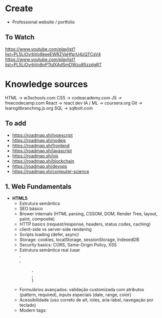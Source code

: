 # Create
- Professional website / portfolio


## To Watch
https://www.youtube.com/playlist?list=PL5LiOvrbVo8keeEWRZVaHfprU4zQTCsV4
https://www.youtube.com/playlist?list=PL5LiOvrbVo8nPTtdXAdSmDWzu85zzdgRT



# Knowledge sources
HTML -> w3schools.com
CSS -> codeacademy.com
JS -> freecodecamp.com
React -> react.dev
IA / ML -> coursera.org
Git -> learngitbranching.js.org
SQL -> sqlbolt.com

## To add
- https://roadmap.sh/typescript
- https://roadmap.sh/nodejs
- https://roadmap.sh/frontend
- https://roadmap.sh/javascript
- https://roadmap.sh/ios
- https://roadmap.sh/blockchain
- https://roadmap.sh/devops
- https://roadmap.sh/computer-science

## 1. Web Fundamentals
- **HTML5**
  - Estrutura semântica
  - SEO básico
  - Brower internals (HTML parsing, CSSOM, DOM, Render Tree, layout, paint, composite)
  - HTTP basics (request/response, headers, status codes, caching)
  - client-side vs server-side rendering
  - Scripts loading (defer, async)
  - Storage: cookies, localStorage, sessionStorage, IndexedDB
  - Security basics: CORS, Same-Origin Policy, XSS
  - Estrutura semântica real (usar <main>, <aside>, <figure>, <article>, <nav>)
  - Formulários avançados: validação customizada com atributos (pattern, required), inputs especiais (date, range, color)
  - Acessibilidade (uso correto de alt, roles, aria-label, navegação por teclado)
  - Modern tags: <template>, <slot>, <dialog>, <canvas>, <svg>
  - SEO básico: meta tags, headings bem estruturados
- **CSS3**
  - SCSS / SASS / LESS
  - Tailwind CSS
  - Box model avançado (shrink/grow no flex, min/max-content, intrinsic sizing)
  - Flexbox e Grid em profundidade (layouts responsivos reais)
  - Position e z-index (stacking context, como o navegador empilha camadas)
  - Transições e animações (@keyframes, easing, performance de animações)
  - Variáveis CSS (--color) + theming (dark/light mode)
  - Pseudo-classes/pseudo-elementos avançados (:nth-of-type, :focus-within, ::before, ::after)
  - Técnicas modernas de responsividade (clamp(), min(), max())
- **JavaScript (Core / Vanilla)**
  - Tipos e escopo
  - Event loop
  - Websockets
  - Server-Sent Events (SSE)
  - Webworkers
  - Event Loop 
    - call stack
    - Web APIs
    - task queue
    - microtasks
  - Arrays
    - ⁠Array Buffer & Typed Arrays
    - ⁠Array Destructuring
    - ⁠Array Methods (map, filter & more)
  - Functions / Methods
    - Arrow Functions vs. Regular Functions
    - ⁠Async / Await
    - ⁠Bitwise Operators
    - ⁠call(), apply(), bind()
    - ⁠Callbacks
  - ⁠Canvas API
  - ⁠Clean Code Practices in JavaScript
  - ⁠Client-Side Routing
  - ⁠Closures
  - ⁠Code Splitting
  - ⁠Cross-Browser Compatibility
  - ⁠Cross-Origin Resource Sharing (CORS)
  - Currying
  - ⁠Custom Events
  - ⁠Debounce vs Throttle
  - ⁠Debouncing and Throttling
  - ⁠Deep vs. Shallow Copy
  - ⁠Design Patterns (Observer, Singleton, Factory, etc.)
  - ⁠Destructuring
  - ⁠Destructuring Assignment
  - ⁠Destructuring Nested Objects/Arrays
  - ⁠DOM Manipulation
  - ⁠Dynamic Imports
  - ⁠Dynamic Typing
  - ⁠Equality Operators (== vs ===)
  - ⁠Error Boundaries (in React.js)
  - ⁠Error Handling (Try/Catch/Throw)
  - ⁠ES6 Features (Arrow Functions, Classes, Modules, Destructuring)
  - ⁠Event Bubbling and Capturing
  - ⁠Event Delegation
  - ⁠Event Handling (addEventListener)
  - ⁠Event Loop
  - ⁠Fetch API
  - ⁠Functions
  - ⁠Generator Functions
  - ⁠Geolocation API
  - ⁠Geolocation vs Location Services
  - ⁠Global and Local Object (window, globalThis)
  - ⁠Hoisting
  - ⁠IIFE (Immediately Invoked Function Expression)
  - ⁠Inheritance (Class-based, Prototype-based)
  - ⁠Intersection Observer API
  - ⁠JavaScript Memory Management (Garbage Collection)
  - ⁠JavaScript vs ECMAScript
  - ⁠JSON (JavaScript Object Notation)
  - ⁠Lazy Loading
  - ⁠Map and Set
  - ⁠Memoization
  - ⁠Methods
  - ⁠Module Pattern
  - ⁠Modules (Import/Export)
  - ⁠MutationObserver
  - ⁠NaN (Not a Number)
  - ⁠Object
  - ⁠Object Literal Shorthand
  - ⁠Object.assign()
  - ⁠Performance Optimization
  - ⁠Polyfills
  - ⁠Promise.all()
  - ⁠Promises
  - ⁠Prototypal Inheritance
  - ⁠RegEx (Regular Expressions)
  - ⁠Scope (Function vs Block Scope)
  - ⁠Service Workers
  - ⁠Set and Map Iteration
  - ⁠Set vs Map
  - ⁠SetTimeout and SetInterval
  - ⁠Shadow DOM
  - ⁠Template Literals
  - ⁠Shadowing
  - ⁠Spread & Rest Operators
  - ⁠Strict Mode
  - ⁠SVG Manipulation
  - ⁠Web Workers & WebSockets
  - ⁠This Keyword
  - ⁠Boolean Values
  - ⁠let, var & const
  - ⁠Type Coercion vs Type Conversion
  - ⁠URL API (URLSearchParams, URL objects)
  - ⁠WeakMap & WeakSet
  - ⁠Web Animations
  - ⁠localStorage & sessionStorage
  - A. Fundamentos do JS
    - Tipos, coercion, == vs ===
    - Scope, closures, hoisting, contexto (this)
    - Prototypes, herança, classes ES6
    - Funções: declarativas, arrow, callbacks
  - B. DOM e Eventos
    - Seleção/manipulação (querySelector, classList, style)
    - Criação dinâmica (createElement, appendChild)
    - Event bubbling, capturing, delegation
    - Custom events (new CustomEvent)
  - C. Async e Browser APIs
    - setTimeout, setInterval, Promise, async/await
    - Fetch API, tratamento de erros (try/catch)
    - Web APIs: Geolocation, Clipboard, IntersectionObserver, MutationObserver
    - WebSockets / EventSource (SSE)
  - D. Patterns
    - Módulos (import/export)
    - Observer Pattern (pub/sub em vanilla)
    - Factory e Singleton com funções/classes
    - Debounce & Throttle
  - 5️⃣ Web Components & Arquitetura sem Framework
    - Custom Elements (customElements.define)
    - Shadow DOM (encapsulamento de estilo e DOM)
    - Slots e <template>
    - Como organizar componentes reutilizáveis
    - State management simples (eventos + pub/sub)
- **TypeScript**
  - Tipagem estática
  - Interfaces e generics
- **Git**
  - Fluxos: monorepo, trunk-based
  - GitHub / GitLab
- **CLI & Shells**
  - Bash / Zsh
  - Scripts básicos
- **Networking**
  - HTTP / HTTPS
  - DNS
  - REST vs RPC
- **Browser**


---

## 2. Frontend Moderno
- **React**
  - Hooks
  - Hydration
  - Context API
  - State management
    - Redux
    - Zustand
    - SSR state management
  - UI libraries: Material UI
  - Storybook & Design Systems
  - Testing
    - Jest
    - React Testing Library (RTL)
    - Cypress
  - Other
    - ESLint
    - Preetier
  - Advanced react patterns
  - Performance
    - Optimization
    - Monitoring
  - 

- **React Native**
- **Vue (overview)**
- **Rendering Models**
  - CSR / SSR / SSG / Dynamic
  - Next.js
  - Gatsby
- **ThreeJs**
- **Build Tools**
  - Webpack
  - Babel
  - Vite
- **Web3**

---

## 3. Backend
- **Node.js**
  - Package managers: NPM, Yarn, PNPM
  - Express.js (fundamentos)
  - Nest.js
- **APIs**
  - REST APIs
  - GraphQL
  - Autenticação & Autorização
    - JWT
    - OAuth2
- **Banco de Dados**
  - SQL (conceitos e queries)
  - Relational DBs (PostgreSQL, MySQL)
  - NoSQL (MongoDB, conceitos de Document Store)

---

## 4. DevOps & Infra
- **CI / CD**
  - GitHub Actions
  - Jenkins
  - Git Hooks
  - NGINX
- **Containers**
  - Docker (build, volumes, networking)
  - Kubernetes
- **Cloud (overview)**
  - AWS/GCP/Azure (EC2, S3, Lambda)
  - Terraform
- **Observabilidade**
  - Logging & Monitoring (conceitos)

---

## 5. Computer Science Basics
- **Estruturas de Dados**
  - Arrays, Linked Lists
  - Stacks & Queues
  - Trees & Graphs
  - Hash Tables
- **Algoritmos**
  - Sorting & Searching
  - Recursion
  - Dynamic Programming (introdução)
- **Complexidade**
  - Big-O Notation
- **Sistemas Operacionais**
  - Processos vs Threads
  - Memória (stack, heap, paginação, pointers)
  - Concorrência
- **Networking avançado**
  - TCP vs UDP
  - Sockets
  - Protocolos comuns (HTTP/2, WebSocket)
- **Kernel Etc / Lower levels**

---

## 6. Portfolio & Soft Skills
- Build a professional website / portfolio
- Practical projects with public GitHub repositories
- Technical English (explain code, diagrams, interviews)
- Interviews
  - Technical (LeetCode / HackerRank)
  - Behavioral (STAR method)


## 7. My website
- Daily Reads
  - https://netflixtechblog.com/
  - https://highscalability.com/
  - https://stripe.com/blog/engineering